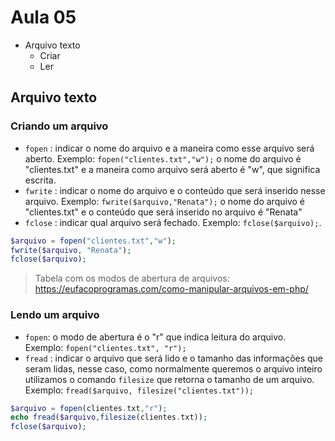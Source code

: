 # Aula 05
- Arquivo texto
    - Criar
    - Ler

## Arquivo texto
### Criando um arquivo
- `fopen` : indicar o nome do arquivo e a maneira como esse arquivo será aberto. Exemplo: `fopen("clientes.txt","w");` o nome do arquivo é "clientes.txt" e a maneira como arquivo será aberto é "w", que significa escrita.
- `fwrite` : indicar o nome do arquivo e o conteúdo que será inserido nesse arquivo. Exemplo: `fwrite($arquivo,"Renata");` o nome do arquivo é "clientes.txt" e o conteúdo que será inserido no arquivo é "Renata"
- `fclose` : indicar qual arquivo será fechado. Exemplo: `fclose($arquivo);`.

```php
$arquivo = fopen("clientes.txt","w");
fwrite($arquivo, "Renata");
fclose($arquivo);
```

> Tabela com os modos de abertura de arquivos: https://eufacoprogramas.com/como-manipular-arquivos-em-php/

### Lendo um arquivo
- `fopen`: o modo de abertura é o "r" que indica leitura do arquivo. Exemplo: `fopen("clientes.txt", "r");`
- `fread` : indicar o arquivo que será lido e o tamanho das informações que seram lidas, nesse caso, como normalmente queremos o arquivo inteiro utilizamos o comando `filesize` que retorna o tamanho de um arquivo. Exemplo: `fread($arquivo, filesize("clientes.txt"));`

```php
$arquivo = fopen(clientes.txt,"r");
echo fread($arquivo,filesize(clientes.txt));
fclose($arquivo);
```